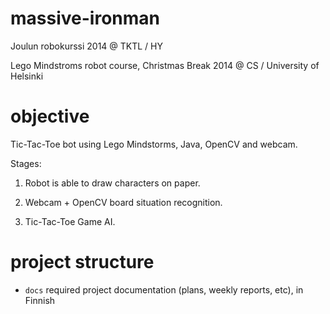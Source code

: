 massive-ironman
===============

Joulun robokurssi 2014 @ TKTL / HY

Lego Mindstroms robot course, Christmas Break 2014 @ CS / University of Helsinki


objective
=========

Tic-Tac-Toe bot using Lego Mindstorms, Java, OpenCV and webcam.

Stages:

1. Robot is able to draw characters on paper.

2. Webcam + OpenCV board situation recognition.

3. Tic-Tac-Toe Game AI.

project structure
=================

* `docs` required project documentation (plans, weekly reports, etc), in Finnish

